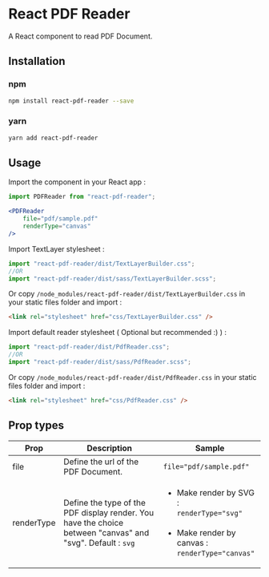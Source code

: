 # React PDF Reader
A React component to read PDF Document.

## Installation

### npm

```bash
npm install react-pdf-reader --save
```

### yarn

```bash
yarn add react-pdf-reader
```

## Usage
Import the component in your React app :
```js
import PDFReader from "react-pdf-reader";
```

```jsx
<PDFReader
    file="pdf/sample.pdf"
    renderType="canvas"
/>
```

Import TextLayer stylesheet : 
```js
import "react-pdf-reader/dist/TextLayerBuilder.css";
//OR 
import "react-pdf-reader/dist/sass/TextLayerBuilder.scss";
```
Or copy `/node_modules/react-pdf-reader/dist/TextLayerBuilder.css` in your static files folder and import :
```html
<link rel="stylesheet" href="css/TextLayerBuilder.css" />
```

Import default reader stylesheet ( Optional but recommended :) )  : 
```js
import "react-pdf-reader/dist/PdfReader.css";
//OR 
import "react-pdf-reader/dist/sass/PdfReader.scss";
```
Or copy `/node_modules/react-pdf-reader/dist/PdfReader.css` in your static files folder and import :
```html
<link rel="stylesheet" href="css/PdfReader.css" />
```

## Prop types
Prop|Description|Sample
 --- | --- | ---
file| Define the url of the PDF Document.|`file="pdf/sample.pdf"`
renderType| Define the type of the PDF display render. You have the choice between "canvas" and "svg". Default : `svg`|<ul><li> Make render by SVG :<br/> `renderType="svg"`</li><br/><li>Make render by canvas : <br/> `renderType="canvas"`</li></ul>
